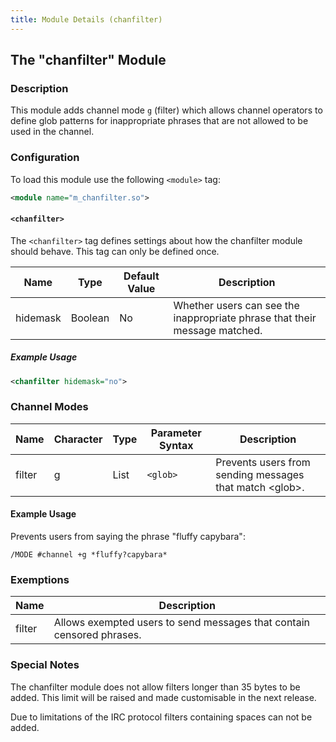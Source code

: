 ```yaml
---
title: Module Details (chanfilter)
---
```


## The "chanfilter" Module

### Description

This module adds channel mode `g` (filter) which allows channel operators to define glob patterns for inappropriate phrases that are not allowed to be used in the channel.

### Configuration

To load this module use the following `<module>` tag:

```xml
<module name="m_chanfilter.so">
```

#### `<chanfilter>`

The `<chanfilter>` tag defines settings about how the chanfilter module should behave. This tag can only be defined once.

Name     | Type    | Default Value | Description
-------- | ------- | ------------- | -----------
hidemask | Boolean | No            | Whether users can see the inappropriate phrase that their message matched.

##### Example Usage

```xml
<chanfilter hidemask="no">
```

### Channel Modes

Name   | Character | Type | Parameter Syntax | Description
------ | --------- | ---- | ---------------- | -----------
filter | g         | List | `<glob>`         | Prevents users from sending messages that match &lt;glob&gt;.

#### Example Usage

Prevents users from saying the phrase "fluffy capybara":

```plaintext
/MODE #channel +g *fluffy?capybara*
```

### Exemptions

Name   | Description
------ | -----------
filter | Allows exempted users to send messages that contain censored phrases.

### Special Notes

The chanfilter module does not allow filters longer than 35 bytes to be added. This limit will be raised and made customisable in the next release.

Due to limitations of the IRC protocol filters containing spaces can not be added.
